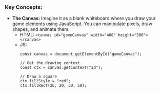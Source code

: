 ### Key Concepts:
- **The Canvas:** Imagine it as a blank whiteboard where you draw your game elements using JavaScript. You can manipulate pixels, draw shapes, and animate them.
  - HTML: `<canvas id="gameCanvas" width="400" height="300"></canvas>`
  - JS:
      ```// Get the canvas element
      const canvas = document.getElementById("gameCanvas");
      
      // Get the drawing context
      const ctx = canvas.getContext("2d");
      
      // Draw a square
      ctx.fillStyle = "red";
      ctx.fillRect(20, 20, 50, 50);
      ```
